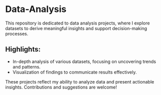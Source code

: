 # Data-Analysis

This repository is dedicated to data analysis projects, where I explore datasets to derive meaningful insights and support decision-making processes. 

## Highlights:
- In-depth analysis of various datasets, focusing on uncovering trends and patterns.
- Visualization of findings to communicate results effectively.

These projects reflect my ability to analyze data and present actionable insights. Contributions and suggestions are welcome!
